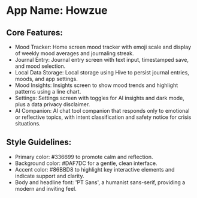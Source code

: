 # **App Name**: Howzue

## Core Features:

- Mood Tracker: Home screen mood tracker with emoji scale and display of weekly mood averages and journaling streak.
- Journal Entry: Journal entry screen with text input, timestamped save, and mood selection.
- Local Data Storage: Local storage using Hive to persist journal entries, moods, and app settings.
- Mood Insights: Insights screen to show mood trends and highlight patterns using a line chart.
- Settings: Settings screen with toggles for AI insights and dark mode, plus a data privacy disclaimer.
- AI Companion: AI chat tool companion that responds only to emotional or reflective topics, with intent classification and safety notice for crisis situations.

## Style Guidelines:

- Primary color: #336699 to promote calm and reflection.
- Background color: #DAF7DC for a gentle, clean interface.
- Accent color: #86BBD8 to highlight key interactive elements and indicate support and clarity.
- Body and headline font: 'PT Sans', a humanist sans-serif, providing a modern and inviting feel.
